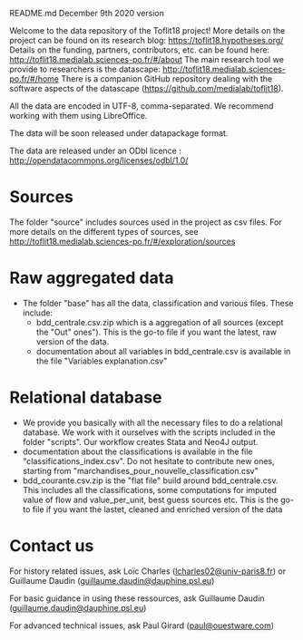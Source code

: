 README.md
December 9th 2020 version

Welcome to the data repository of the Toflit18 project!
More details on the project can be found on its research blog: https://toflit18.hypotheses.org/
Details on the funding, partners, contributors, etc. can be found here: http://toflit18.medialab.sciences-po.fr/#/about
The main research tool we provide to researchers is the datascape: http://toflit18.medialab.sciences-po.fr/#/home
There is a companion GitHub repository dealing with the software aspects of the datascape (https://github.com/medialab/toflit18).

All the data are encoded in UTF-8, comma-separated. We recommend working with them using LibreOffice.

The data will be soon released under datapackage format.

The data are released under an ODbl licence : http://opendatacommons.org/licenses/odbl/1.0/

# Sources
The folder "source" includes sources used in the project as csv files. For more details on the different types of sources, see http://toflit18.medialab.sciences-po.fr/#/exploration/sources

# Raw aggregated data
- The folder "base" has all the data, classification and various files. These include:
	- bdd_centrale.csv.zip which is a aggregation of all sources (except the "Out" ones"). This is the go-to file if you want the latest, raw version of the data.
	- documentation about all variables in bdd_centrale.csv is available in the file "Variables explanation.csv"

# Relational database
- We provide you basically with all the necessary files to do a relational database. We work with it ourselves with the scripts included in the folder "scripts". Our workflow creates Stata and Neo4J output.
- documentation about the classifications is available in the file "classifications_index.csv". Do not hesitate to contribute new ones, starting from "marchandises_pour_nouvelle_classification.csv"
- bdd_courante.csv.zip is the "flat file" build around bdd_centrale.csv. This includes all the classifications, some computations for imputed value of flow and value_per_unit, best guess sources etc. This is the go-to file if you want the lastet, cleaned and enriched version of the data

# Contact us
For history related issues, ask Loïc Charles (lcharles02@univ-paris8.fr) or Guillaume Daudin (guillaume.daudin@dauphine.psl.eu)

For basic guidance in using these ressources, ask Guillaume Daudin (guillaume.daudin@dauphine.psl.eu)

For advanced technical issues, ask Paul Girard (paul@ouestware.com)
